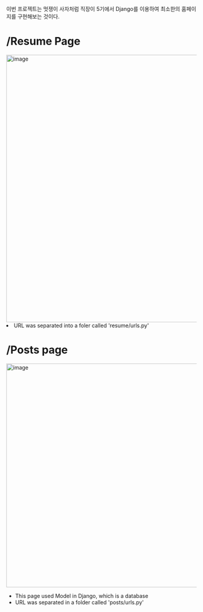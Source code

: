 이번 프로젝트는 멋쟁이 사자처럼 직장이 5기에서 Django를 이용하여 최소한의 홈페이지를 구현해보는 것이다.


<div>
  <h1> /Resume Page </h1>
  <img width="706" alt="image" src="https://user-images.githubusercontent.com/50054534/96347886-c68fdb00-10df-11eb-9954-b48630385a5d.png">
  <li>URL was separated into a foler called 'resume/urls.py'</li>
</div>


<div>
  <h1> /Posts page </h1>
  <img width="591" alt="image" src="https://user-images.githubusercontent.com/50054534/96347906-fccd5a80-10df-11eb-89af-a3eca9825ea1.png">
  <ul>
    <li>This page used Model in Django, which is a database</li>
    <li>URL was separated in a folder called 'posts/urls.py'</li>
  </ul>
</div>
